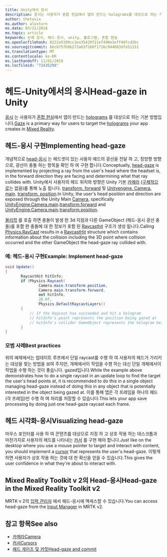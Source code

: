 ```yaml
---
title: Unity에서 응시
description: 응시는 사용자가 혼합 현실에서 앱이 만드는 holograms를 대상으로 하는 기본 방법입니다.
author: thetuvix
ms.author: alexturn
ms.date: 03/21/2018
ms.topic: article
keywords: 눈에 응시, 헤드-응시, unity, 홀로그램, 혼합 현실
ms.openlocfilehash: 8222a5199cc1ea35429f21e7490e1eff49fcd1bc
ms.sourcegitcommit: 6bc6757b9b273a63f260f1716c944603dfa51151
ms.translationtype: MT
ms.contentlocale: ko-KR
ms.lasthandoff: 11/01/2019
ms.locfileid: "73435298"
---
```

# <a name="head-gaze-in-unity"></a><span data-ttu-id="00be4-104">헤드-Unity에서의 응시</span><span class="sxs-lookup"><span data-stu-id="00be4-104">Head-gaze in Unity</span></span>

<span data-ttu-id="00be4-105">[응시](gaze-and-commit.md) 는 사용자가 [혼합 현실](mixed-reality.md)에서 앱이 만드는 [holograms](hologram.md) 를 대상으로 하는 기본 방법입니다.</span><span class="sxs-lookup"><span data-stu-id="00be4-105">[Gaze](gaze-and-commit.md) is a primary way for users to target the [holograms](hologram.md) your app creates in [Mixed Reality](mixed-reality.md).</span></span>


## <a name="implementing-head-gaze"></a><span data-ttu-id="00be4-106">헤드-응시 구현</span><span class="sxs-lookup"><span data-stu-id="00be4-106">Implementing head-gaze</span></span>

<span data-ttu-id="00be4-107">개념적으로 [head-응시](gaze-and-commit.md) 는 헤드셋이 있는 사용자 헤드의 광선을 전달 하 고, 정방향 방향으로, 광선이 충돌 하는 항목을 확인 하 여 구현 합니다.</span><span class="sxs-lookup"><span data-stu-id="00be4-107">Conceptually, [head-gaze](gaze-and-commit.md) is implemented by projecting a ray from the user's head where the headset is, in the forward direction they are facing and determining what that ray collides with.</span></span> <span data-ttu-id="00be4-108">Unity에서 사용자의 헤드 위치와 방향은 Unity 기본 [카메라](camera-in-unity.md) [(구체적으로](https://docs.unity3d.com/ScriptReference/Camera-main.html)는 없음)를 통해 노출 됩니다. [transform. forward](https://docs.unity3d.com/ScriptReference/Transform-forward.html) 및 [Unityengine. Camera. main](https://docs.unity3d.com/ScriptReference/Camera-main.html). [transform. position](https://docs.unity3d.com/ScriptReference/Transform-position.html).</span><span class="sxs-lookup"><span data-stu-id="00be4-108">In Unity, the user's head position and direction are exposed through the Unity Main [Camera](camera-in-unity.md), specifically [UnityEngine.Camera.main](https://docs.unity3d.com/ScriptReference/Camera-main.html).[transform.forward](https://docs.unity3d.com/ScriptReference/Transform-forward.html) and [UnityEngine.Camera.main](https://docs.unity3d.com/ScriptReference/Camera-main.html).[transform.position](https://docs.unity3d.com/ScriptReference/Transform-position.html).</span></span>

<span data-ttu-id="00be4-109">[물리학](https://docs.unity3d.com/ScriptReference/Physics.Raycast.html) 를 호출 하면 충돌이 발생 한 3d 지점과 다른 GameObject (헤드-응시 광선 충돌)를 포함 한 충돌에 대 한 정보가 포함 된 [Raycasthit](https://docs.unity3d.com/ScriptReference/RaycastHit.html) 구조가 생성 됩니다.</span><span class="sxs-lookup"><span data-stu-id="00be4-109">Calling [Physics.RayCast](https://docs.unity3d.com/ScriptReference/Physics.Raycast.html) results in a [RaycastHit](https://docs.unity3d.com/ScriptReference/RaycastHit.html) structure which contains information about the collision including the 3D point where collision occurred and the other GameObject the head-gaze ray collided with.</span></span>

### <a name="example-implement-head-gaze"></a><span data-ttu-id="00be4-110">예: 헤드-응시 구현</span><span class="sxs-lookup"><span data-stu-id="00be4-110">Example: Implement head-gaze</span></span>

```cs
void Update()
{
       RaycastHit hitInfo;
       if (Physics.Raycast(
               Camera.main.transform.position,
               Camera.main.transform.forward,
               out hitInfo,
               20.0f,
               Physics.DefaultRaycastLayers))
       {
           // If the Raycast has succeeded and hit a hologram
           // hitInfo's point represents the position being gazed at
           // hitInfo's collider GameObject represents the hologram being gazed at
       }
}
```

### <a name="best-practices"></a><span data-ttu-id="00be4-111">모범 사례</span><span class="sxs-lookup"><span data-stu-id="00be4-111">Best practices</span></span>

<span data-ttu-id="00be4-112">위의 예제에서는 업데이트 루프에서 단일 raycast를 수행 하 여 사용자의 헤드가 가리키는 대상을 찾는 방법을 보여 주지만, 개체에서이 작업을 수행 하는 대신 단일 개체에서이 작업을 수행 하는 것이 좋습니다. gazed입니다.</span><span class="sxs-lookup"><span data-stu-id="00be4-112">While the example above demonstrates how to do a single raycast in an update loop to find the target the user's head points at, it is recommended to do this in a single object managing head-gaze instead of doing this in any object that is potentially interested in the object being gazed at.</span></span> <span data-ttu-id="00be4-113">이를 통해 앱은 각 프레임을 하나의 헤드 (각 프레임)만 수행 하 여 처리를 저장할 수 있습니다.</span><span class="sxs-lookup"><span data-stu-id="00be4-113">This lets your app save processing by doing just one head-gaze raycast each frame.</span></span>

## <a name="visualizing-head-gaze"></a><span data-ttu-id="00be4-114">헤드 시각화-응시</span><span class="sxs-lookup"><span data-stu-id="00be4-114">Visualizing head-gaze</span></span>

<span data-ttu-id="00be4-115">마우스 포인터를 사용 하 여 콘텐츠를 대상으로 지정 하 고 상호 작용 하는 데스크톱과 마찬가지로 사용자의 헤드를 나타내는 [커서](cursors.md) 를 구현 해야 합니다.</span><span class="sxs-lookup"><span data-stu-id="00be4-115">Just like on the desktop where you use a mouse pointer to target and interact with content, you should implement a [cursor](cursors.md) that represents the user's head-gaze.</span></span> <span data-ttu-id="00be4-116">이렇게 하면 사용자가 상호 작용 하는 것에 대 한 확신을 얻을 수 있습니다.</span><span class="sxs-lookup"><span data-stu-id="00be4-116">This gives the user confidence in what they're about to interact with.</span></span>

## <a name="head-gaze-in-the-mixed-reality-toolkit-v2"></a><span data-ttu-id="00be4-117">Mixed Reality Toolkit v 2의 Head-응시</span><span class="sxs-lookup"><span data-stu-id="00be4-117">Head-gaze in the Mixed Reality Toolkit v2</span></span>
<span data-ttu-id="00be4-118">MRTK v 2의 [입력 관리자](https://microsoft.github.io/MixedRealityToolkit-Unity/Documentation/Input/Overview.html) 에서 헤드-응시에 액세스할 수 있습니다.</span><span class="sxs-lookup"><span data-stu-id="00be4-118">You can access head-gaze from the [Input Manager](https://microsoft.github.io/MixedRealityToolkit-Unity/Documentation/Input/Overview.html) in MRTK v2.</span></span>

## <a name="see-also"></a><span data-ttu-id="00be4-119">참고 항목</span><span class="sxs-lookup"><span data-stu-id="00be4-119">See also</span></span>
* [<span data-ttu-id="00be4-120">카메라</span><span class="sxs-lookup"><span data-stu-id="00be4-120">Camera</span></span>](camera-in-unity.md)
* [<span data-ttu-id="00be4-121">커서</span><span class="sxs-lookup"><span data-stu-id="00be4-121">Cursors</span></span>](cursors.md)
* [<span data-ttu-id="00be4-122">헤드 게이즈 및 커밋</span><span class="sxs-lookup"><span data-stu-id="00be4-122">Head-gaze and commit</span></span>](gaze-and-commit.md)

